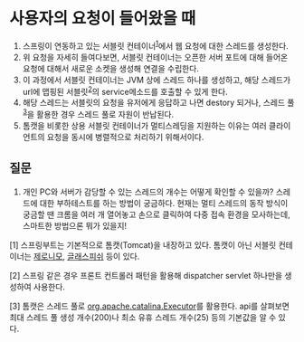 # 사용자의 요청이 들어왔을 때
1. 스프링이 연동하고 있는 서블릿 컨테이너<sup>[1](#footnote1)</sup>에서 웹 요청에 대한 스레드를 생성한다.
2. 위 요청을 자세히 들여다보면, 서블릿 컨테이너는 오픈한 서버 포트에 대해 들어온 요청에 대해서 새로운 소켓을 생성해 연결을 수립한다. 
3. 이 과정에서 서블릿 컨테이너는 JVM 상에 스레드 하나를 생성하고, 해당 스레드가 url에 맵핑된 서블릿<sup>[2](#footnote2)</sup>의 service메소드를 호출할 수 있게 한다.  
4. 해당 스레드는 서블릿의 요청을 유저에게 응답하고 나면 destory 되거나, 스레드 풀<sup>[3](#footnote3)</sup>을 활용한 경우 스레드 풀로 자원이 반납된다. 
5. 톰캣을 비롯한 상용 서블릿 컨테이너가 멀티스레딩을 지원하는 이유는 여러 클라이언트의 요청을 동시에 병렬적으로 처리하기 위해서이다. 

## 질문
1. 개인 PC와 서버가 감당할 수 있는 스레드의 개수는 어떻게 확인할 수 있을까? 스레드에 대한 부하테스트를 하는 방법이 궁금하다. 현재는 멀티 스레드의 동작 방식이 궁금할 땐 크롬을 여러 개 열어놓고 손으로 클릭하여 다중 접속 환경을 모사하는데, 스마트한 방법으론 뭐가 있을지!


<a name="footnote1">[1] 스프링부트는 기본적으로 톰캣(Tomcat)을 내장하고 있다. 톰캣이 아닌 서블릿 컨테이너는 [제로니모](http://geronimo.apache.org/), [글래스피쉬](https://javaee.github.io/glassfish/) 등이 있다.</a>

<a name="footnote2">[2] 스프링 같은 경우 프론트 컨트롤러 패턴을 활용해 dispatcher servlet 하나만을 생성하여 사용한다.</a>

<a name="footnote3">[3] 톰캣은 스레드 풀로 [org.apache.catalina.Executor](https://tomcat.apache.org/tomcat-9.0-doc/config/executor.html)를 활용한다. api를 살펴보면 최대 스레드 풀 생성 개수(200)나 최소 유휴 스레드 개수(25) 등의 기본값을 알 수 있다.</a>

